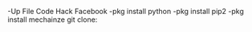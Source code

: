 -Up File Code Hack Facebook
-pkg install python
-pkg install pip2
-pkg install mechainze
git clone:

